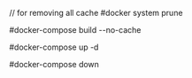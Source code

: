 // for removing all cache
#docker system prune

#docker-compose build --no-cache

#docker-compose up -d

#docker-compose down
